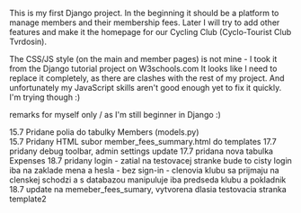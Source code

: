 This is my first Django project. In the beginning it should be a platform to manage members and their membership fees.
Later I will try to add other features and make it the homepage for our Cycling Club (Cyclo-Tourist Club Tvrdosin).

The CSS/JS style (on the main and member pages) is not mine - I took it from the Django tutorial project on W3schools.com
It looks like I need to replace it completely, as there are clashes with the rest of my project. And unfortunately my JavaScript skills aren't good enough yet to fix it quickly. I'm trying though :)

remarks for myself only / as I'm still beginner in Django :)

15.7 Pridane polia do tabulky Members (models.py)  
15.7 Pridany HTML subor member_fees_summary.html do templates
17.7 pridany debug toolbar, admin settings update
17.7 pridana nova tabulka Expenses 
18.7 pridany login - zatial na testovacej stranke
     bude to cisty login iba na zaklade mena a hesla - bez sign-in - clenovia klubu sa prijmaju na clenskej schodzi a s databazou manipuluje iba predseda klubu a pokladnik
18.7 update na memeber_fees_sumary, vytvorena dlasia testovacia stranka template2














